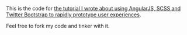 This is the code for [the tutorial I wrote about using AngularJS, SCSS and Twitter Bootstrap to rapidly prototype user experiences](http://cattsmall.com/2014/05/using-angularjs-scss-and-twitter-bootstrap-to-rapidly-prototype-user-experiences/).

Feel free to fork my code and tinker with it.
